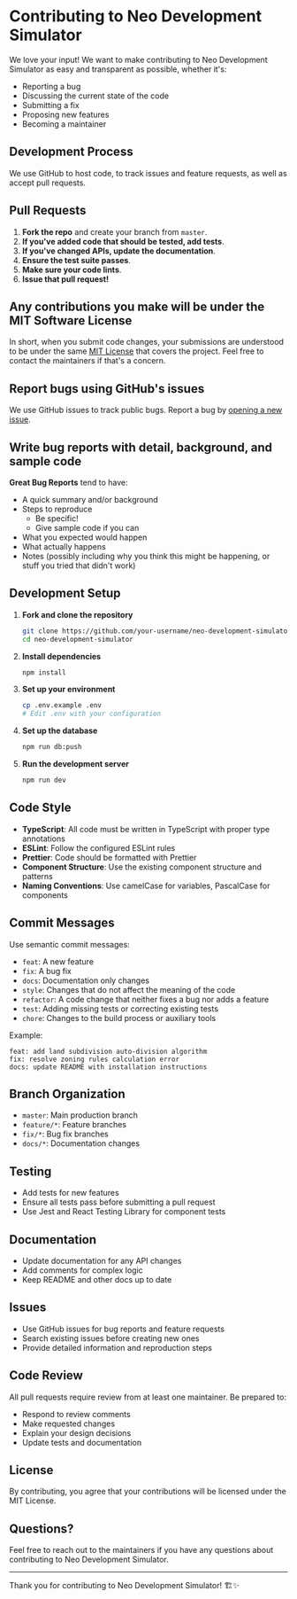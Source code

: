 # Contributing to Neo Development Simulator

We love your input! We want to make contributing to Neo Development Simulator as easy and transparent as possible, whether it's:

- Reporting a bug
- Discussing the current state of the code
- Submitting a fix
- Proposing new features
- Becoming a maintainer

## Development Process

We use GitHub to host code, to track issues and feature requests, as well as accept pull requests.

## Pull Requests

1. **Fork the repo** and create your branch from `master`.
2. **If you've added code that should be tested, add tests**.
3. **If you've changed APIs, update the documentation**.
4. **Ensure the test suite passes**.
5. **Make sure your code lints**.
6. **Issue that pull request!**

## Any contributions you make will be under the MIT Software License

In short, when you submit code changes, your submissions are understood to be under the same [MIT License](http://choosealicense.com/licenses/mit/) that covers the project. Feel free to contact the maintainers if that's a concern.

## Report bugs using GitHub's issues

We use GitHub issues to track public bugs. Report a bug by [opening a new issue](https://github.com/your-username/neo-development-simulator/issues).

## Write bug reports with detail, background, and sample code

**Great Bug Reports** tend to have:

- A quick summary and/or background
- Steps to reproduce
  - Be specific!
  - Give sample code if you can
- What you expected would happen
- What actually happens
- Notes (possibly including why you think this might be happening, or stuff you tried that didn't work)

## Development Setup

1.  **Fork and clone the repository**
    ```bash
    git clone https://github.com/your-username/neo-development-simulator.git
    cd neo-development-simulator
    ```

2.  **Install dependencies**
    ```bash
    npm install
    ```

3.  **Set up your environment**
    ```bash
    cp .env.example .env
    # Edit .env with your configuration
    ```

4.  **Set up the database**
    ```bash
    npm run db:push
    ```

5.  **Run the development server**
    ```bash
    npm run dev
    ```

## Code Style

- **TypeScript**: All code must be written in TypeScript with proper type annotations
- **ESLint**: Follow the configured ESLint rules
- **Prettier**: Code should be formatted with Prettier
- **Component Structure**: Use the existing component structure and patterns
- **Naming Conventions**: Use camelCase for variables, PascalCase for components

## Commit Messages

Use semantic commit messages:

- `feat`: A new feature
- `fix`: A bug fix
- `docs`: Documentation only changes
- `style`: Changes that do not affect the meaning of the code
- `refactor`: A code change that neither fixes a bug nor adds a feature
- `test`: Adding missing tests or correcting existing tests
- `chore`: Changes to the build process or auxiliary tools

Example:
```
feat: add land subdivision auto-division algorithm
fix: resolve zoning rules calculation error
docs: update README with installation instructions
```

## Branch Organization

- `master`: Main production branch
- `feature/*`: Feature branches
- `fix/*`: Bug fix branches
- `docs/*`: Documentation changes

## Testing

- Add tests for new features
- Ensure all tests pass before submitting a pull request
- Use Jest and React Testing Library for component tests

## Documentation

- Update documentation for any API changes
- Add comments for complex logic
- Keep README and other docs up to date

## Issues

- Use GitHub issues for bug reports and feature requests
- Search existing issues before creating new ones
- Provide detailed information and reproduction steps

## Code Review

All pull requests require review from at least one maintainer. Be prepared to:

- Respond to review comments
- Make requested changes
- Explain your design decisions
- Update tests and documentation

## License

By contributing, you agree that your contributions will be licensed under the MIT License.

## Questions?

Feel free to reach out to the maintainers if you have any questions about contributing to Neo Development Simulator.

---

Thank you for contributing to Neo Development Simulator! 🏗️✨